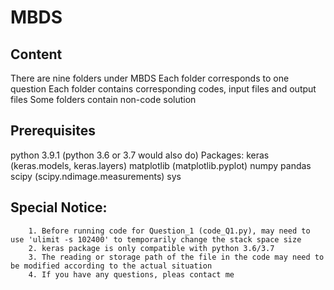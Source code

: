 # MBDS

## Content
There are nine folders under MBDS
Each folder corresponds to one question
Each folder contains corresponding codes, input files and output files
Some folders contain non-code solution

## Prerequisites
python 3.9.1 (python 3.6 or 3.7 would also do)
Packages:
		keras (keras.models, keras.layers)
		matplotlib (matplotlib.pyplot)
		numpy
		pandas
		scipy (scipy.ndimage.measurements)
		sys
		
## Special Notice:
		1. Before running code for Question_1 (code_Q1.py), may need to use 'ulimit -s 102400' to temporarily change the stack space size
		2. keras package is only compatible with python 3.6/3.7
		3. The reading or storage path of the file in the code may need to be modified according to the actual situation
		4. If you have any questions, pleas contact me
